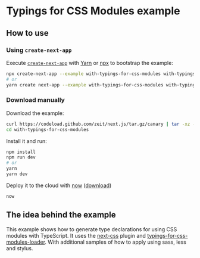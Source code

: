# Typings for CSS Modules example

## How to use

### Using `create-next-app`

Execute [`create-next-app`](https://github.com/zeit/next.js/tree/canary/packages/create-next-app) with [Yarn](https://yarnpkg.com/lang/en/docs/cli/create/) or [npx](https://github.com/zkat/npx#readme) to bootstrap the example:

```bash
npx create-next-app --example with-typings-for-css-modules with-typings-for-css-modules-app
# or
yarn create next-app --example with-typings-for-css-modules with-typings-for-css-modules-app
```

### Download manually

Download the example:

```bash
curl https://codeload.github.com/zeit/next.js/tar.gz/canary | tar -xz --strip=2 next.js-canary/examples/with-typings-for-css-modules
cd with-typings-for-css-modules
```

Install it and run:

```bash
npm install
npm run dev
# or
yarn
yarn dev
```

Deploy it to the cloud with [now](https://zeit.co/now) ([download](https://zeit.co/download))

```bash
now
```

## The idea behind the example

This example shows how to generate type declarations for using CSS modules with TypeScript. It uses the [next-css](https://github.com/zeit/next-plugins/tree/master/packages/next-css) plugin and [typings-for-css-modules-loader](https://www.npmjs.com/package/typings-for-css-modules-loader). With additional samples of how to apply using sass, less and stylus.
